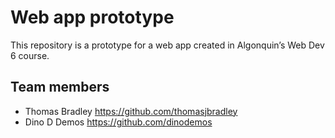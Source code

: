 # Web app prototype

This repository is a prototype for a web app created in Algonquin’s Web Dev 6 course.

## Team members

- Thomas Bradley <https://github.com/thomasjbradley>
- Dino D Demos <https://github.com/dinodemos>

